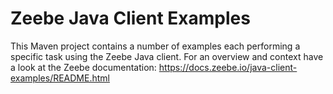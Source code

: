 # Zeebe Java Client Examples

This Maven project contains a number of examples each performing a specific task using the Zeebe Java client. For an overview and context have a look at the Zeebe documentation: https://docs.zeebe.io/java-client-examples/README.html